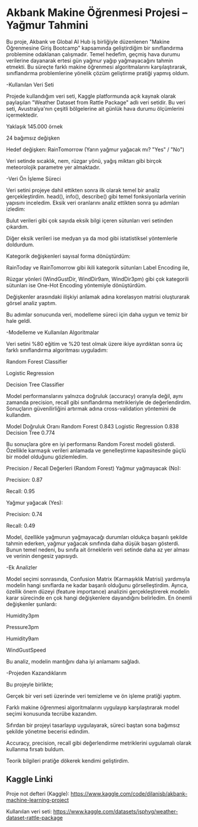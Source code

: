 # Akbank Makine Öğrenmesi Projesi – Yağmur Tahmini

Bu proje, Akbank ve Global AI Hub iş birliğiyle düzenlenen "Makine Öğrenmesine Giriş Bootcamp" kapsamında geliştirdiğim bir sınıflandırma problemine odaklanan çalışmadır. Temel hedefim, geçmiş hava durumu verilerine dayanarak ertesi gün yağmur yağıp yağmayacağını tahmin etmekti. Bu süreçte farklı makine öğrenmesi algoritmalarını karşılaştırarak, sınıflandırma problemlerine yönelik çözüm geliştirme pratiği yapmış oldum.

-Kullanılan Veri Seti

Projede kullandığım veri seti, Kaggle platformunda açık kaynak olarak paylaşılan "Weather Dataset from Rattle Package" adlı veri setidir. Bu veri seti, Avustralya'nın çeşitli bölgelerine ait günlük hava durumu ölçümlerini içermektedir.

Yaklaşık 145.000 örnek

24 bağımsız değişken

Hedef değişken: RainTomorrow (Yarın yağmur yağacak mı? "Yes" / "No")

Veri setinde sıcaklık, nem, rüzgar yönü, yağış miktarı gibi birçok meteorolojik parametre yer almaktadır.

-Veri Ön İşleme Süreci

Veri setini projeye dahil ettikten sonra ilk olarak temel bir analiz gerçekleştirdim. head(), info(), describe() gibi temel fonksiyonlarla verinin yapısını inceledim. Eksik veri oranlarını analiz ettikten sonra şu adımları izledim:

Bulut verileri gibi çok sayıda eksik bilgi içeren sütunları veri setinden çıkardım.

Diğer eksik verileri ise medyan ya da mod gibi istatistiksel yöntemlerle doldurdum.

Kategorik değişkenleri sayısal forma dönüştürdüm:

RainToday ve RainTomorrow gibi ikili kategorik sütunları Label Encoding ile,

Rüzgar yönleri (WindGustDir, WindDir9am, WindDir3pm) gibi çok kategorili sütunları ise One-Hot Encoding yöntemiyle dönüştürdüm.

Değişkenler arasındaki ilişkiyi anlamak adına korelasyon matrisi oluşturarak görsel analiz yaptım.

Bu adımlar sonucunda veri, modelleme süreci için daha uygun ve temiz bir hale geldi.

-Modelleme ve Kullanılan Algoritmalar

Veri setini %80 eğitim ve %20 test olmak üzere ikiye ayırdıktan sonra üç farklı sınıflandırma algoritması uyguladım:

Random Forest Classifier

Logistic Regression

Decision Tree Classifier

Model performanslarını yalnızca doğruluk (accuracy) oranıyla değil, aynı zamanda precision, recall gibi sınıflandırma metrikleriyle de değerlendirdim. Sonuçların güvenilirliğini artırmak adına cross-validation yöntemini de kullandım.

Model	Doğruluk Oranı
Random Forest	0.843
Logistic Regression	0.838
Decision Tree	0.774

Bu sonuçlara göre en iyi performansı Random Forest modeli gösterdi. Özellikle karmaşık verileri anlamada ve genelleştirme kapasitesinde güçlü bir model olduğunu gözlemledim.

Precision / Recall Değerleri (Random Forest)
Yağmur yağmayacak (No):

Precision: 0.87

Recall: 0.95

Yağmur yağacak (Yes):

Precision: 0.74

Recall: 0.49

Model, özellikle yağmurun yağmayacağı durumları oldukça başarılı şekilde tahmin ederken, yağmur yağacak sınıfında daha düşük başarı gösterdi. Bunun temel nedeni, bu sınıfa ait örneklerin veri setinde daha az yer alması ve verinin dengesiz yapısıydı.

-Ek Analizler

Model seçimi sonrasında, Confusion Matrix (Karmaşıklık Matrisi) yardımıyla modelin hangi sınıflarda ne kadar başarılı olduğunu görselleştirdim. Ayrıca, özellik önem düzeyi (feature importance) analizini gerçekleştirerek modelin karar sürecinde en çok hangi değişkenlere dayandığını belirledim. En önemli değişkenler şunlardı:

Humidity3pm

Pressure3pm

Humidity9am

WindGustSpeed

Bu analiz, modelin mantığını daha iyi anlamamı sağladı.

-Projeden Kazandıklarım

Bu projeyle birlikte;

Gerçek bir veri seti üzerinde veri temizleme ve ön işleme pratiği yaptım.

Farklı makine öğrenmesi algoritmalarını uygulayıp karşılaştırarak model seçimi konusunda tecrübe kazandım.

Sıfırdan bir projeyi tasarlayıp uygulayarak, süreci baştan sona bağımsız şekilde yönetme becerisi edindim.

Accuracy, precision, recall gibi değerlendirme metriklerini uygulamalı olarak kullanma fırsatı buldum.

Teorik bilgileri pratiğe dökerek kendimi geliştirdim.

## Kaggle Linki
Proje not defteri (Kaggle):
https://www.kaggle.com/code/dilanisb/akbank-machine-learning-project

Kullanılan veri seti:
https://www.kaggle.com/datasets/jsphyg/weather-dataset-rattle-package

